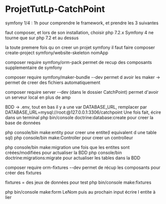 # ProjetTutLp-CatchPoint

symfony 1/4 : 1h pour comprendre le framework, et prendre les 3 suivantes


faut composer, et lors de son installation, choisir php 7.2.x
Symfony 4 ne tourne que sur php 7.2 et au dessus 


la toute premere fois qu on creer un projet symfony il faut faire
composer create-project symfony/website-skeleton nomApp


composer require symfony/orm-pack permet de recup des composants supplementaire de symfony

composer require symfony/maker-bundle --dev permet d avoir les maker -> permet de creer des fichiers automatiquement

composer require server --dev (dans le dossier CatchPoint) permet d'avoir un serveur local en plus de amp
   
   
BDD -> .env, tout en bas il y a une var DATABASE_URL, remplacer par DATABASE_URL=mysql://root:@127.0.0.1:3306/catchpoint
Une fois fait, écire dans un terminal php bin/console doctrine:database:create pour creer la base de données

php console/bin make:entity pour creer une entite(l equivalent d une table sql)
php console/bin make:Controller pour creer un controlleur

php console/bin make:migration une fois que les entites sont créées/modifiées pour actualiser la BDD
php console/bin doctrine:migrations:migrate pour actualiser les tables dans la BDD

composer require orm-fixtures --dev permet de récup les composants pour créer des fixtures

fixtures = des jeux de données pour test
php bin/console make:fixtures

php bin/console make:form LeNom puis au prochain input écrire l entite à lier
